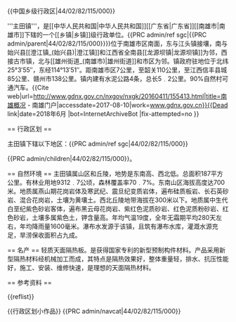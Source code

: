 {{中国乡级行政区|44/02/82/115/000}}

'''主田镇'''，是[[中华人民共和国|中华人民共和国]][[广东省|广东省]][[南雄市|南雄市]]下辖的一个[[乡镇|乡镇]]级行政单位。<ref>{{PRC admin/ref sgc|{{PRC admin/parent|44/02/82/115/000}}}}</ref>位于南雄市区南面，东与江头镇接壤，南与始兴县[[澄江镇_(始兴县)|澄江镇]]和江西省全南县[[龙源坝镇|龙源坝镇]]为邻，西接古市镇，北与[[雄州街道_(南雄市)|雄州街道]]和市区为邻。镇政府驻地位于北纬25°3′55″，东经114°13′51″。距南雄市区7公里，至韶关110公里，至江西信丰县城85公里、赣州市138公里。镇内建有水泥公路4条，总长5﹒2公里。90%自然村可通汽车。<ref name=":0">{{Cite web|url=http://www.gdnx.gov.cn/nxgov/nxgk/20160411/155413.html|title=南雄概况 - 南雄门户|accessdate=2017-08-10|work=www.gdnx.gov.cn}}{{Dead link|date=2018年6月 |bot=InternetArchiveBot |fix-attempted=no }}</ref>

== 行政区划 ==

主田镇下辖以下地区：<ref>{{PRC admin/ref sgc|44/02/82/115/000}}</ref>

{{PRC admin/children|44/02/82/115/000}}。

== 自然环境 ==
主田镇属山区和丘陵，地势是东南高、西北低。总面积187平方公里。有林业用地9312﹒7公顷，森林覆盖率70﹒7%。东南山区海拔高度达700米。地质属燕山期花岗岩体及寒武纪、震旦纪变质岩体，遍布硅质板岩、长石英砂岩、混合花岗岩，土壤为黄壤土。西北丘陵地带海拔在300米以下。地质属中生代白垩纪紫色砂岩客体，遍布黑云母花岗岩、紫红色泥质砂岩、红色泥质粉砂岩、红色砂岩，土壤多属紫色土，钾含量高。年均气温19度，全年无霜期平均280天左右，年均降雨量1600毫米。瀑布水发源于该镇，且筑有瀑布水库，灌溉水源充足，旱涝保收面积占九成。<ref name=":0" />

== 名产 ==
轻质天面隔热板。是获得国家专利的新型预制构件材料。产品采用新型隔热材料经机械加工而成，其特点是隔热效果好，整体重量轻，排水、抗压性能好，施工、安装、维修快速，是理想的天面隔热材料。<ref name=":0" />

== 参考资料 ==

{{reflist}}

{{行政区划小作品}}
{{PRC admin/navcat|44/02/82/115/000}}